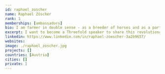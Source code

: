 ```yaml
---
id: raphael_zoscher
name: Raphael Zöscher
rank: 1
memberships: [ambassadors]
bio: I am farmer in double sense - as a breeder of horses and as a part of the Threefold-grid. I am absolutely convinced about the Threefold technology and I want to become a Threefold speaker to share this revolutionary idea with people in Austria, Italy and France.My interests in Threefold lay at multiple layers from application development, blockchain to helping in social media engagement and marketing as well.
excerpt: I want to become a Threefold speaker to share this revolutionary idea with people in Austria.
linkedin: https://www.linkedin.com/in/raphael-zoescher-3a2b9657/
websites: 
image: ./raphael_zoscher.jpg
projects: []
countries: [Austria]
cities: []
private: 1
---
```

